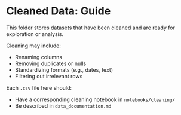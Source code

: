 # Cleaned Data: Guide

This folder stores datasets that have been cleaned and are ready for exploration or analysis.

Cleaning may include:
- Renaming columns
- Removing duplicates or nulls
- Standardizing formats (e.g., dates, text)
- Filtering out irrelevant rows

Each `.csv` file here should:
- Have a corresponding cleaning notebook in `notebooks/cleaning/`
- Be described in `data_documentation.md`
